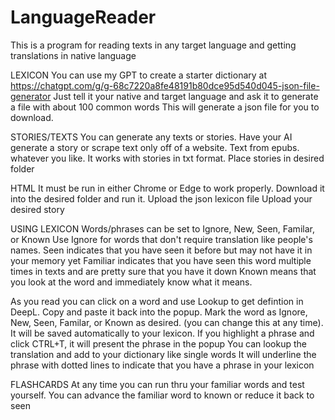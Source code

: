# LanguageReader
This is a program for reading texts in any target language and getting translations in native language

LEXICON
You can use my GPT to create a starter dictionary at https://chatgpt.com/g/g-68c7220a8fe48191b80dce95d540d045-json-file-generator
Just tell it your native and target language and ask it to generate a file with about 100 common words
This will generate a json file for you to download.

STORIES/TEXTS
You can generate any texts or stories. Have your AI generate a story or scrape text only off of a website. Text from epubs. whatever you like.
It works with stories in txt format. 
Place stories in desired folder

HTML
It must be run in either Chrome or Edge to work properly.
Download it into the desired folder and run it.
Upload the json lexicon file
Upload your desired story

USING LEXICON
Words/phrases can be set to Ignore, New, Seen, Familar, or Known 
Use Ignore for words that don't require translation like people's names.
Seen indicates that you have seen it before but may not have it in your memory yet
Familiar indicates that you have seen this word multiple times in texts and are pretty sure that you have it down
Known means that you look at the word and immediately know what it means.

As you read you can click on a word and use Lookup to get defintion in DeepL. Copy and paste it back into the popup.
Mark the word as Ignore, New, Seen, Familar, or Known as desired. (you can change this at any time).
It will be saved automatically to your lexicon.
If you highlight a phrase and click CTRL+T, it will present the phrase in the popup
You can lookup the translation and add to your dictionary like single words
It will underline the phrase with dotted lines to indicate that you have a phrase in your lexicon

FLASHCARDS
At any time you can run thru your familiar words and test yourself. 
You can advance the familiar word to known or reduce it back to seen
